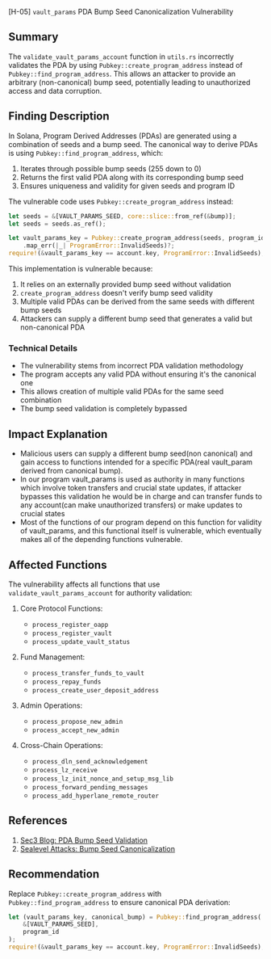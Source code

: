 [H-05] `vault_params` PDA Bump Seed Canonicalization Vulnerability

## Summary
The `validate_vault_params_account` function in `utils.rs` incorrectly validates the PDA by using `Pubkey::create_program_address` instead of `Pubkey::find_program_address`. This allows an attacker to provide an arbitrary (non-canonical) bump seed, potentially leading to unauthorized access and data corruption.

## Finding Description
In Solana, Program Derived Addresses (PDAs) are generated using a combination of seeds and a bump seed. The canonical way to derive PDAs is using `Pubkey::find_program_address`, which:
1. Iterates through possible bump seeds (255 down to 0)
2. Returns the first valid PDA along with its corresponding bump seed
3. Ensures uniqueness and validity for given seeds and program ID

The vulnerable code uses `Pubkey::create_program_address` instead:

```rust
let seeds = &[VAULT_PARAMS_SEED, core::slice::from_ref(&bump)];
let seeds = seeds.as_ref();

let vault_params_key = Pubkey::create_program_address(seeds, program_id)
    .map_err(|_| ProgramError::InvalidSeeds)?;
require!(&vault_params_key == account.key, ProgramError::InvalidSeeds);
```

This implementation is vulnerable because:
1. It relies on an externally provided bump seed without validation
2. `create_program_address` doesn't verify bump seed validity
3. Multiple valid PDAs can be derived from the same seeds with different bump seeds
4. Attackers can supply a different bump seed that generates a valid but non-canonical PDA

### Technical Details
- The vulnerability stems from incorrect PDA validation methodology
- The program accepts any valid PDA without ensuring it's the canonical one
- This allows creation of multiple valid PDAs for the same seed combination
- The bump seed validation is completely bypassed
## Impact Explanation
- Malicious users can supply a different bump seed(non canonical) and gain access to functions intended for a specific PDA(real vault_param derived from canonical bump).
- In our program vault_params is used as authority in many functions which involve token transfers and crucial state updates, if attacker bypasses this validation he would be in charge and can transfer funds to any account(can make unauthorized transfers) or make updates to crucial states
- Most of the functions of our program depend on this function for validity of vault_params, and this functional itself is vulnerable, which eventually makes all of the depending functions vulnerable.

## Affected Functions
The vulnerability affects all functions that use `validate_vault_params_account` for authority validation:

1. Core Protocol Functions:
   - `process_register_oapp`
   - `process_register_vault`
   - `process_update_vault_status`

2. Fund Management:
   - `process_transfer_funds_to_vault`
   - `process_repay_funds`
   - `process_create_user_deposit_address`

3. Admin Operations:
   - `process_propose_new_admin`
   - `process_accept_new_admin`

4. Cross-Chain Operations:
   - `process_dln_send_acknowledgement`
   - `process_lz_receive`
   - `process_lz_init_nonce_and_setup_msg_lib`
   - `process_forward_pending_messages`
   - `process_add_hyperlane_remote_router`

## References
1. [Sec3 Blog: PDA Bump Seed Validation](https://www.sec3.dev/blog/pda-bump-seeds)
2. [Sealevel Attacks: Bump Seed Canonicalization](https://github.com/coral-xyz/sealevel-attacks/tree/master/programs/7-bump-seed-canonicalization/insecure)

## Recommendation
Replace `Pubkey::create_program_address` with `Pubkey::find_program_address` to ensure canonical PDA derivation:

```rust
let (vault_params_key, canonical_bump) = Pubkey::find_program_address(
    &[VAULT_PARAMS_SEED],
    program_id
);
require!(&vault_params_key == account.key, ProgramError::InvalidSeeds);
```

